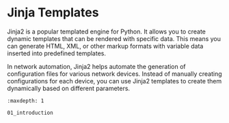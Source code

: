 # Jinja Templates

Jinja2 is a popular templated engine for Python. It allows you to create dynamic templates that can be rendered with specific data. This means you can generate HTML, XML, or other markup formats with variable data inserted into predefined templates.

In network automation, Jinja2 helps automate the generation of configuration files for various network devices. Instead of manually creating configurations for each device, you can use Jinja2 templates to create them dynamically based on different parameters.

```{toctree}
:maxdepth: 1

01_introduction
```